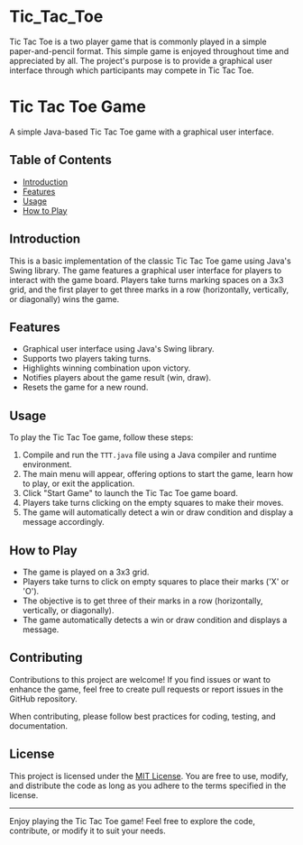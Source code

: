 # Tic_Tac_Toe
Tic Tac Toe is a two player game that is commonly played in a simple paper-and-pencil format. This simple game is enjoyed throughout time and appreciated by all.  The project's purpose is to provide a graphical user interface through which participants may compete in Tic Tac Toe.
# Tic Tac Toe Game

A simple Java-based Tic Tac Toe game with a graphical user interface.

## Table of Contents

- [Introduction](#introduction)
- [Features](#features)
- [Usage](#usage)
- [How to Play](#how-to-play)

## Introduction

This is a basic implementation of the classic Tic Tac Toe game using Java's Swing library. The game features a graphical user interface for players to interact with the game board. Players take turns marking spaces on a 3x3 grid, and the first player to get three marks in a row (horizontally, vertically, or diagonally) wins the game.

## Features

- Graphical user interface using Java's Swing library.
- Supports two players taking turns.
- Highlights winning combination upon victory.
- Notifies players about the game result (win, draw).
- Resets the game for a new round.

## Usage

To play the Tic Tac Toe game, follow these steps:

1. Compile and run the `TTT.java` file using a Java compiler and runtime environment.
2. The main menu will appear, offering options to start the game, learn how to play, or exit the application.
3. Click "Start Game" to launch the Tic Tac Toe game board.
4. Players take turns clicking on the empty squares to make their moves.
5. The game will automatically detect a win or draw condition and display a message accordingly.

## How to Play

- The game is played on a 3x3 grid.
- Players take turns to click on empty squares to place their marks ('X' or 'O').
- The objective is to get three of their marks in a row (horizontally, vertically, or diagonally).
- The game automatically detects a win or draw condition and displays a message.

## Contributing

Contributions to this project are welcome! If you find issues or want to enhance the game, feel free to create pull requests or report issues in the GitHub repository.

When contributing, please follow best practices for coding, testing, and documentation.

## License

This project is licensed under the [MIT License](LICENSE). You are free to use, modify, and distribute the code as long as you adhere to the terms specified in the license.

---

Enjoy playing the Tic Tac Toe game! Feel free to explore the code, contribute, or modify it to suit your needs.
